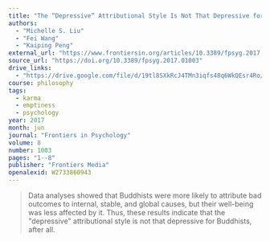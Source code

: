 ```yaml
---
title: "The “Depressive” Attributional Style Is Not That Depressive for Buddhists"
authors:
  - "Michelle S. Liu"
  - "Fei Wang"
  - "Kaiping Peng"
external_url: "https://www.frontiersin.org/articles/10.3389/fpsyg.2017.01003/pdf"
source_url: "https://doi.org/10.3389/fpsyg.2017.01003"
drive_links:
  - "https://drive.google.com/file/d/19tl8SXkRcJ4TMn3iqfs48q6WkQEsr4Ro/view?usp=drivesdk"
course: philosophy
tags:
  - karma
  - emptiness
  - psychology
year: 2017
month: jun
journal: "Frontiers in Psychology"
volume: 8
number: 1003
pages: "1--8"
publisher: "Frontiers Media"
openalexid: W2733860943
---
```


> Data analyses showed that Buddhists were more likely to attribute bad outcomes to internal, stable, and global causes, but their well-being was less affected by it.
> Thus, these results indicate that the "depressive" attributional style is not that depressive for Buddhists, after all.
